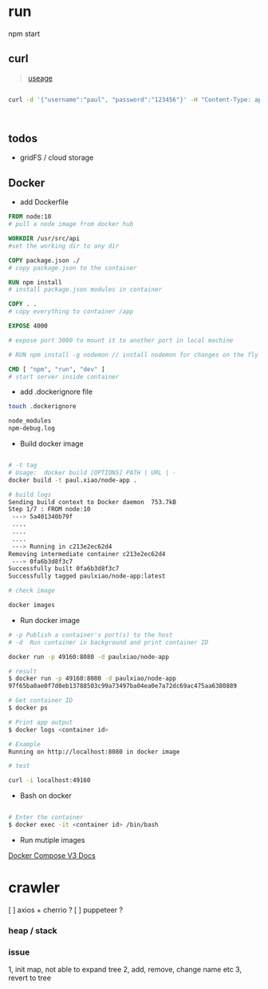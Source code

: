# run 
npm start

## curl

> [useage](https://gist.github.com/subfuzion/08c5d85437d5d4f00e58)

```bash

curl -d '{"username":"paul", "password":"123456"}' -H "Content-Type: application/json" -X POST http://localhost:8080/signup | jq .




```

## todos

- gridFS / cloud storage

## Docker

- add Dockerfile

```Dockerfile
FROM node:10 
# pull a node image from docker hub

WORKDIR /usr/src/api
#set the working dir to any dir

COPY package.json ./
# copy package.json to the container

RUN npm install 
# install package.json modules in container

COPY . . 
# copy everything to container /app

EXPOSE 4000

# expose port 3000 to mount it to another port in local machine 

# RUN npm install -g nodemon // install nodemon for changes on the fly

CMD [ "npm", "run", "dev" ] 
# start server inside container


```

- add .dockerignore file

```sh
touch .dockerignore

node_modules
npm-debug.log

```

- Build docker image

```sh

# -t tag
# Usage:  docker build [OPTIONS] PATH | URL | -
docker build -t paul.xiao/node-app . 

# build logs
Sending build context to Docker daemon  753.7kB
Step 1/7 : FROM node:10
 ---> 5a401340b79f
 ....
 ....
 ....
 ---> Running in c213e2ec62d4
Removing intermediate container c213e2ec62d4
 ---> 0fa6b3d8f3c7
Successfully built 0fa6b3d8f3c7
Successfully tagged paulxiao/node-app:latest

# check image

docker images

```

- Run docker image

```sh
# -p Publish a container's port(s) to the host
# -d  Run container in background and print container ID

docker run -p 49160:8080 -d paulxiao/node-app

# result
$ docker run -p 49160:8080 -d paulxiao/node-app
97f65ba0ae0f7d0eb13788503c99a73497ba04ea0e7a72dc69ac475aa6380889

# Get container ID
$ docker ps

# Print app output
$ docker logs <container id>

# Example
Running on http://localhost:8080 in docker image

# test

curl -i localhost:49160

```
- Bash on docker

```sh

# Enter the container
$ docker exec -it <container id> /bin/bash

```
- Run mutiple images 

[Docker Compose V3 Docs](https://docs.docker.com/compose/compose-file/#volumes)


# crawler

[ ] axios + cherrio ?
[ ] puppeteer ?

### heap / stack
### issue

1, init map, not able to expand tree
2, add, remove, change name etc
3, revert to tree
 

